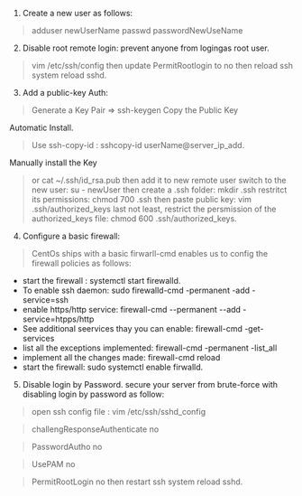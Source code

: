 1. Create a new user as follows:
> adduser newUserName
> passwd passwordNewUseName

2. Disable root remote login: prevent anyone from logingas root user.
> vim /etc/ssh/config then update
> PermitRootlogin to no then reload ssh
> system reload sshd.

3. Add a public-key Auth:
> Generate a Key Pair => ssh-keygen 
> Copy the Public Key

Automatic Install.
  > Use ssh-copy-id : sshcopy-id userName@server\_ip\_add.

Manually install the Key
  > or cat ~/.ssh/id\_rsa.pub then add it to new remote user 
  > switch to the new user: su - newUser
  > then create a .ssh folder: mkdir .ssh
  > restritct its permissions: chmod 700 .ssh
  > then paste public key: vim .ssh/authorized\_keys
  > last not least, restrict the persmission of the authorized\_keys file: chmod 600 .ssh/authorized\_keys.


4. Configure a basic firewall:
> CentOs ships with a basic firwarll-cmd enables us to config the firewall policies as follows:
  * start the firewall : systemctl start firewalld.
  * To enable ssh daemon: sudo firewalld-cmd -permanent -add -service=ssh
  * enable https/http service: firewall-cmd --permanent --add -service=htpps/http
  *  See additional seervices thay you can enable: firewall-cmd -get-services
  * list all the exceptions implemented: firewall-cmd -permanent -list\_all
  * implement all the changes made: firewall-cmd reload
  * start the firewall: sudo systemctl enable firwalld.
 
 5. Disable login by Password. secure your server from brute-force with disabling login by password as follow:
 > open ssh config file : vim /etc/ssh/sshd\_config

 > challengResponseAuthenticate no

 > PasswordAutho no

 > UsePAM no 

 > PermitRootLogin no then restart ssh system reload sshd.
